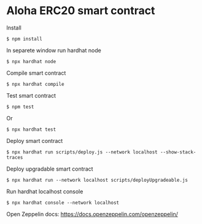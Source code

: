 # Aloha ERC20 smart contract

Install

    $ npm install

    
In separete window run hardhat node

    $ npx hardhat node
    
Compile smart contract

    $ npx hardhat compile

Test smart contract

    $ npm test

Or

    $ npx hardhat test 
    
Deploy smart contract

    $ npx hardhat run scripts/deploy.js --network localhost --show-stack-traces

Deploy upgradable smart contract

    $ npx hardhat run --network localhost scripts/deployUpgradeable.js

Run hardhat localhost console

    $ npx hardhat console --network localhost
    
Open Zeppelin docs: https://docs.openzeppelin.com/openzeppelin/
